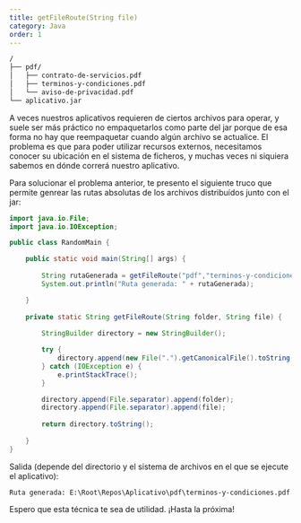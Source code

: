 ```yaml
---
title: getFileRoute(String file)
category: Java
order: 1
---
```


```bash
/
├── pdf/
│   ├── contrato-de-servicios.pdf
│   ├── terminos-y-condiciones.pdf
│   └── aviso-de-privacidad.pdf
└── aplicativo.jar
```
A veces nuestros aplicativos requieren de ciertos archivos para operar, y suele ser más práctico no empaquetarlos como parte del jar porque de esa forma no hay que reempaquetar cuando algún archivo se actualice. El problema es que para poder utilizar recursos externos, necesitamos conocer su ubicación en el sistema de ficheros, y muchas veces ni siquiera sabemos en dónde correrá nuestro aplicativo.

Para solucionar el problema anterior, te presento el siguiente truco que permite genrear las rutas absolutas de los archivos distribuídos junto con el jar:

```java
import java.io.File;
import java.io.IOException;

public class RandomMain {

	public static void main(String[] args) {
		
		String rutaGenerada = getFileRoute("pdf","terminos-y-condiciones.pdf");
		System.out.println("Ruta generada: " + rutaGenerada);

	}
	
	private static String getFileRoute(String folder, String file) {
		
		StringBuilder directory = new StringBuilder();

		try {
			directory.append(new File(".").getCanonicalFile().toString());
		} catch (IOException e) {
			e.printStackTrace();
		}

		directory.append(File.separator).append(folder);
		directory.append(File.separator).append(file);
		
		return directory.toString();
		
	}
}
```

Salida (depende del directorio y el sistema de archivos en el que se ejecute el aplicativo):
```
Ruta generada: E:\Root\Repos\Aplicativo\pdf\terminos-y-condiciones.pdf
```


Espero que esta técnica te sea de utilidad. ¡Hasta la próxima!
